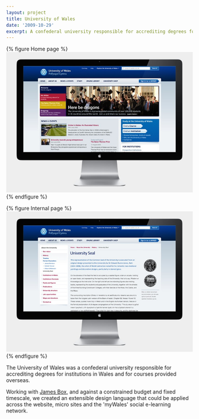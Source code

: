 ```yaml
---
layout: project
title: University of Wales
date: '2009-10-29'
excerpt: A confederal university responsible for accrediting degrees for institutions in Wales as well as for courses provided overseas.
---
```

{% figure Home page %}
![](/assets/images/projects/university_of_wales/0.jpg)
{% endfigure %}

{% figure Internal page %}
![](/assets/images/projects/university_of_wales/1.jpg)
{% endfigure %}

The University of Wales was a confederal university responsible for accrediting degrees for institutions in Wales and for courses provided overseas.

Working with [James Box][1], and against a constrained budget and fixed timescale, we created an extensible design language that could be applied across the website, micro sites and the 'myWales' social e-learning network.

[1]: http://clearleft.com/is/james-box/